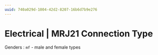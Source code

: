 ```yaml
---
uuid: 740a029d-1004-42d2-8207-16b6d7b9e276
---
```

# Electrical | MRJ21 Connection Type

Genders
: `mf` - male and female types
